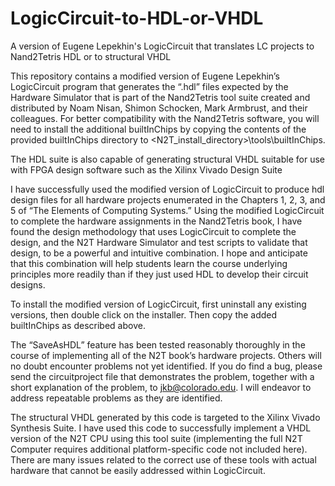 # LogicCircuit-to-HDL-or-VHDL
A version of Eugene Lepekhin's LogicCircuit that translates LC projects to Nand2Tetris HDL or to structural VHDL

This repository contains a modified version of Eugene Lepekhin’s LogicCircuit program that generates the “.hdl” files expected by the Hardware Simulator that is part of the Nand2Tetris tool suite created and distributed by Noam Nisan, Shimon Schocken, Mark Armbrust, and their colleagues. For better compatibility with the Nand2Tetris software, you will need to install the additional builtInChips by copying the contents of the provided builtInChips directory to
 	<N2T_install_directory>\tools\builtInChips.

The HDL suite is also capable of generating structural VHDL suitable for use with FPGA design software such as the Xilinx Vivado Design Suite

I have successfully used the modified version of LogicCircuit to produce hdl design files for all hardware projects enumerated in the Chapters 1, 2, 3, and 5 of “The Elements of Computing Systems.” Using the modified LogicCircuit to complete the hardware assignments in the Nand2Tetris book, I have found the design methodology that uses LogicCircuit to complete the design, and the N2T Hardware Simulator and test scripts to validate that design, to be a powerful and intuitive combination. I hope and anticipate that this combination will help students learn the course underlying principles more readily than if they just used HDL to develop their circuit designs.

To install the modified version of LogicCircuit, first uninstall any existing versions, then double click on the installer. Then copy the added builtInChips as described above.
  
The “SaveAsHDL” feature has been tested reasonably thoroughly in the course of implementing all of the N2T book’s hardware projects. Others will no doubt encounter problems not yet identified.  If you do find a bug, please send the circuitproject file that demonstrates the problem, together with a short explanation of the problem, to jkb@colorado.edu. I will endeavor to address repeatable problems as they are identified.

The structural VHDL generated by this code is targeted to the Xilinx Vivado Synthesis Suite. I have used this code to successfully implement a VHDL version of the N2T CPU using this tool suite (implementing the full N2T Computer requires additional platform-specific code not included here). There are many issues related to the correct use of these tools with actual hardware that cannot be easily addressed within LogicCircuit.


